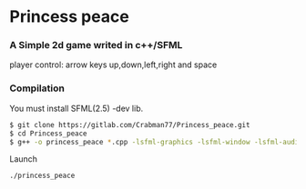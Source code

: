 # Princess peace
### A Simple 2d game writed in c++/SFML
player control: arrow keys up,down,left,right and space
### Compilation
You must install SFML(2.5) -dev lib.

```sh
$ git clone https://gitlab.com/Crabman77/Princess_peace.git
$ cd Princess_peace 
$ g++ -o princess_peace *.cpp -lsfml-graphics -lsfml-window -lsfml-audio -lsfml-system -std=c++14
```
Launch
```sh
./princess_peace
```

